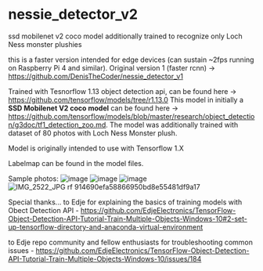 # nessie_detector_v2
ssd mobilenet v2 coco model additionally trained to recognize only Loch Ness monster plushies

this is a faster version intended for edge devices (can sustain ~2fps running on Raspberry Pi 4 and similar). Original version 1 (faster rcnn) -> https://github.com/DenisTheCoder/nessie_detector_v1

Trained with Tesnorflow 1.13 object detection api, can be found here -> https://github.com/tensorflow/models/tree/r1.13.0
This model in initially a **SSD Mobilenet V2 coco model** can be found here -> https://github.com/tensorflow/models/blob/master/research/object_detection/g3doc/tf1_detection_zoo.md.
The model was additionally trained with dataset of 80 photos with Loch Ness Monster plush.

Model is originally intended to use with Tensorflow 1.X

Labelmap can be found in the model files.

Sample photos:
![image](https://user-images.githubusercontent.com/65178931/160280171-28feb327-72f9-4149-8227-522a754f736e.png)
![image](https://user-images.githubusercontent.com/65178931/160280183-8c617606-b268-4c10-807a-48c1662db540.png)
![image](https://user-images.githubusercontent.com/65178931/160280188-7e40da26-b9d6-4d6a-9730-bc6600b5c9dd.png)
![IMG_2522_JPG rf 914690efa58866950bd8e55481df9a17](https://user-images.githubusercontent.com/65178931/160280205-4a9fd0ab-793d-4a1a-8e2d-daa781000c71.jpg)



Special thanks...
to Edje for explaining the basics of training models with Obect Detection API - https://github.com/EdjeElectronics/TensorFlow-Object-Detection-API-Tutorial-Train-Multiple-Objects-Windows-10#2-set-up-tensorflow-directory-and-anaconda-virtual-environment

to Edje repo community and fellow enthusiasts for troubleshooting common issues - https://github.com/EdjeElectronics/TensorFlow-Object-Detection-API-Tutorial-Train-Multiple-Objects-Windows-10/issues/184 
